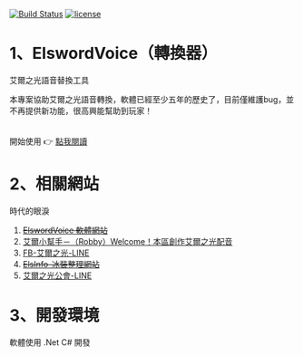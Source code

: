 [![Build Status](https://travis-ci.org/explooosion/ElswordVoice.svg?branch=master)](https://travis-ci.org/explooosion/ElswordVoice)
[![license](https://img.shields.io/github/license/mashape/apistatus.svg)](https://github.com/explooosion/ElswordVoice/blob/master/LICENSE)  

# 1、ElswordVoice（轉換器）
艾爾之光語音替換工具

本專案協助艾爾之光語音轉換，軟體已經至少五年的歷史了，目前僅維護bug，並不再提供新功能，很高興能幫助到玩家！  
　　
  
開始使用 👉 [點我閱讀](https://github.com/explooosion/ElswordVoice/blob/master/How_To_Use.md)

# 2、相關網站　　
時代的眼淚
1. ~~[ElswordVoice 軟體網站](http://bit.ly/ElswordVoice)~~
2. [艾爾小幫手－（Robby）Welcome！本區創作艾爾之光配音](http://bit.ly/ElsBlog)
3. [FB-艾爾之光-LINE](https://www.facebook.com/LINEC8763/) 
4. ~~[ElsInfo-冰裝整理網站](http://bit.ly/艾爾冰裝資訊)~~  
5. [艾爾之光公會-LINE](http://elsline.web.fc2.com/)
  
# 3、開發環境　　
軟體使用 .Net C# 開發  
  
